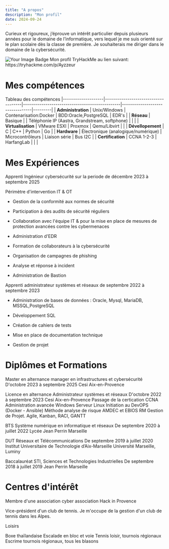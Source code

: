 ```yaml
---
title: "A propos"
description: "Mon profil"
date: 2024-09-24
---
```

Curieux et rigoureux, j’éprouve un intérêt particulier depuis plusieurs années pour le domaine de l’informatique, vers lequel je me suis orienté sur le plan scolaire dès la classe de première. Je souhaiterais me diriger dans le domaine de la cybersécurité.

<img src="https://tryhackme-badges.s3.amazonaws.com/Ayzzeur.png" alt="Your Image Badge" />
Mon profil TryHackMe au lien suivant: https://tryhackme.com/p/Ayzzeur


# Mes compétences

Tableau des compétences
|--------------------|-------------------------------------|------------------------------------------------|---------------------------------|---------|
| **Administration** | Unix/Windows                        | Contenarisation:Docker                         | BDD:Oracle,PostgreSQL           | EDR's   |
| **Réseau**         | Basique     |                        | Téléphonie IP (Aastra, Grandstream, softphone) |                                 |         |
| **Virtualisation** | VMware ESXI                         | Proxmox                                        | Qemu/Libvirt                    |         |
| **Dévellopement**  | C                                   | C++                                            | Python                          | Go      |
| **Hardware**       | Électronique (analogique/numérique) | Microcontrôleurs                               | Liaison série                   | Bus I2C |
| **Certification**  | CCNA 1-2-3                          | HarfangLab                                     |  |         |

# Mes Expériences
Apprenti Ingénieur cybersécurité sur la periode de décembre 2023 à septembre 2025

Périmètre d'intervention IT & OT

- Gestion de la conformité aux normes de sécurité
  
- Participation à des audits de sécurité réguliers

- Collaboration avec l'équipe IT & pour la mise en place de mesures de protection
  avancées contre les cybermenaces
  
- Administration d'EDR
  
- Formation de collaborateurs à la cybersécurité
  
- Organisation de campagnes de phishing
  
- Analyse et réponse à incident
  
- Administration de Bastion
  

Apprenti administrateur systèmes et réseaux de septembre 2022 à septembre 2023

- Administration de bases de données : Oracle, Mysql, MariaDB, MSSQL,PostgreSQL
  
- Développement SQL
  
- Création de cahiers de tests
  
- Mise en place de documentation technique
  
- Gestion de projet

# Diplômes et Formations
Master en alternance manager en infrastructures et cybersécurité
D'octobre 2023 à septembre 2025 Cesi Aix-en-Provence

Licence en alternance Administrateur systèmes et réseaux
D'octobre 2022 à septembre 2023 Cesi Aix-en-Provence
Passage de la certication CCNA
Administration avancée Windows Serveur
Linux Initiation au DevOPS (Docker - Ansible)
Méthode analyse de risque AMDEC et EBIOS RM
Gestion de Projet. Agile, Kanban, RACI, GANTT

BTS Système numérique en informatique et réseaux
De septembre 2020 à juillet 2022 Lycée Jean Perrin Marseille

DUT Réseaux et Télécommunications
De septembre 2019 à juillet 2020
Institut Universitaire de Technologie d’Aix-Marseille Université Marseille, Luminy

Baccalauréat STI, Sciences et Technologies Industrielles
De septembre 2018 à juillet 2019 Jean Perrin Marseille

# Centres d'intérêt
Membre d'une association cyber association Hack in Provence

Vice-président d'un club de tennis. Je m'occupe de la gestion d'un club de tennis dans les Alpes.

Loisirs

Boxe thaïlandaise
Escalade en bloc et voie
Tennis loisir, tournois régionaux
Escrime tournois régionaux, tous les blasons 